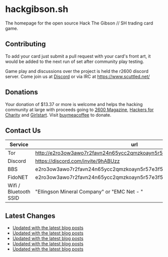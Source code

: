 # hackgibson.sh
The homepage for the open source Hack The Gibson // SH trading card game.


## Contributing

To add your card just submit a pull request with your card's front art, it would be added to the next run of set after community play testing.

Game play and discussions over the project is held the r2600 discord server. Come join us at [Discord](https://discord.com/invite/9hABUzz) or via IRC at https://www.scuttled.net/


## Donations

Your donation of $13.37 or more is welcome and helps the hacking community at large with proceeds going to [2600 Magazine](https://2600.com/), [Hackers for Charity](https://hackersforcharity.org) and [Girlstart](https://girlstart.org).  Visit [buymeacoffee](https://www.buymeacoffee.com/hackgibson.sh) to donate.


## Contact Us

Service | url
-|-
Tor | http://e2ro3ow3awo7r2favn24n65ycc2qmzkoayn5r57e3f56nvjwdcgg32ad.onion
Discord | https://discord.com/invite/9hABUzz
BBS | e2ro3ow3awo7r2favn24n65ycc2qmzkoayn5r57e3f56nvjwdcgg32ad.onion:23
FidoNET | e2ro3ow3awo7r2favn24n65ycc2qmzkoayn5r57e3f56nvjwdcgg32ad.onion:24554
Wifi / Bluetooth SSID | "Ellingson Mineral Company" or "EMC Net - <fidonet address>"

## Latest Changes
<!-- BLOG-POST-LIST:START -->
- [Updated with the latest blog posts](https://github.com/DFW2600/hackgibson.sh/commit/2eb2b90a1b7bb5ca9951f13aa2a6b1fbbffee961)
- [Updated with the latest blog posts](https://github.com/DFW2600/hackgibson.sh/commit/c7ed94bda9e45b1816ae803bf13e0d158dd328f3)
- [Updated with the latest blog posts](https://github.com/DFW2600/hackgibson.sh/commit/3821abcd8f21273cc17454779e6954b5eb2fdd91)
- [Updated with the latest blog posts](https://github.com/DFW2600/hackgibson.sh/commit/227ca5754e8698e11e19d4df86032574c7c69e0c)
- [Updated with the latest blog posts](https://github.com/DFW2600/hackgibson.sh/commit/fab2da8ae93308d3619d6ddb0c7d0667ee20e06f)
<!-- BLOG-POST-LIST:END -->
